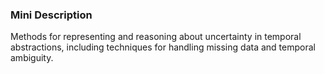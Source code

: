 ### Mini Description

Methods for representing and reasoning about uncertainty in temporal abstractions, including techniques for handling missing data and temporal ambiguity.

